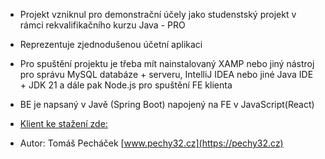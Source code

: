 * Projekt vzniknul pro demonstrační účely jako studenstský projekt v rámci rekvalifikačního kurzu Java - PRO
* Reprezentuje zjednodušenou účetní aplikaci
* Pro spuštění projektu je třeba mít nainstalovaný XAMP nebo jiný nástroj pro správu MySQL databáze + serveru, IntelliJ IDEA nebo jiné Java IDE + JDK 21 a dále pak Node.js pro spuštění FE klienta
* BE je napsaný v Javě (Spring Boot) napojený na FE v JavaScript(React)
* [Klient ke stažení zde:](https://github.com/Pechy32/Project-JavaPro-client-)
  
* Autor: Tomáš Pecháček [www.pechy32.cz](https://pechy32.cz)
